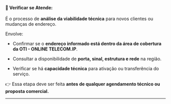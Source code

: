 #### 📍 **Verificar se Atende:**

É o processo de **análise da viabilidade técnica** para novos clientes ou mudanças de endereço.

Envolve:

- Confirmar se o **endereço informado está dentro da área de cobertura da OTI - ONLINE TELECOM.IP**.
    
- Consultar a disponibilidade de **porta, sinal, estrutura e rede** na região.
    
- Verificar se há **capacidade técnica** para ativação ou transferência do serviço.
    

👉 Essa etapa deve ser feita **antes de qualquer agendamento técnico ou proposta comercial.**

---


